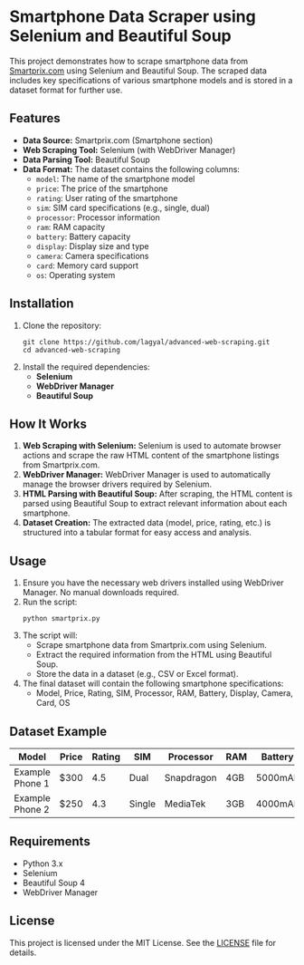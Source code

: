 <h1>Smartphone Data Scraper using Selenium and Beautiful Soup</h1>

<p>This project demonstrates how to scrape smartphone data from 
<a href="https://www.smartprix.com/">Smartprix.com</a> using Selenium and Beautiful Soup. 
The scraped data includes key specifications of various smartphone models and is stored in 
a dataset format for further use.</p>

<h2>Features</h2>

<ul>
  <li><strong>Data Source:</strong> Smartprix.com (Smartphone section)</li>
  <li><strong>Web Scraping Tool:</strong> Selenium (with WebDriver Manager)</li>
  <li><strong>Data Parsing Tool:</strong> Beautiful Soup</li>
  <li><strong>Data Format:</strong> The dataset contains the following columns:
    <ul>
      <li><code>model</code>: The name of the smartphone model</li>
      <li><code>price</code>: The price of the smartphone</li>
      <li><code>rating</code>: User rating of the smartphone</li>
      <li><code>sim</code>: SIM card specifications (e.g., single, dual)</li>
      <li><code>processor</code>: Processor information</li>
      <li><code>ram</code>: RAM capacity</li>
      <li><code>battery</code>: Battery capacity</li>
      <li><code>display</code>: Display size and type</li>
      <li><code>camera</code>: Camera specifications</li>
      <li><code>card</code>: Memory card support</li>
      <li><code>os</code>: Operating system</li>
    </ul>
  </li>
</ul>

<h2>Installation</h2>

<ol>
  <li>Clone the repository:
    <pre><code>git clone https://github.com/lagyal/advanced-web-scraping.git
cd advanced-web-scraping
</code></pre>
  </li>

  <li>Install the required dependencies:
    <ul>
      <li><strong>Selenium</strong></li>
      <li><strong>WebDriver Manager</strong></li>
      <li><strong>Beautiful Soup</strong></li>
    </ul>
  </li>
</ol>

<h2>How It Works</h2>

<ol>
  <li><strong>Web Scraping with Selenium:</strong> Selenium is used to automate browser actions and scrape the raw HTML content of the smartphone listings from Smartprix.com.</li>
  <li><strong>WebDriver Manager:</strong> WebDriver Manager is used to automatically manage the browser drivers required by Selenium.</li>
  <li><strong>HTML Parsing with Beautiful Soup:</strong> After scraping, the HTML content is parsed using Beautiful Soup to extract relevant information about each smartphone.</li>
  <li><strong>Dataset Creation:</strong> The extracted data (model, price, rating, etc.) is structured into a tabular format for easy access and analysis.</li>
</ol>

<h2>Usage</h2>

<ol>
  <li>Ensure you have the necessary web drivers installed using WebDriver Manager. No manual downloads required.</li>

  <li>Run the script:
    <pre><code>python smartprix.py</code></pre>
  </li>

  <li>The script will:
    <ul>
      <li>Scrape smartphone data from Smartprix.com using Selenium.</li>
      <li>Extract the required information from the HTML using Beautiful Soup.</li>
      <li>Store the data in a dataset (e.g., CSV or Excel format).</li>
    </ul>
  </li>

  <li>The final dataset will contain the following smartphone specifications:
    <ul>
      <li>Model, Price, Rating, SIM, Processor, RAM, Battery, Display, Camera, Card, OS</li>
    </ul>
  </li>
</ol>

<h2>Dataset Example</h2>

<table>
  <thead>
    <tr>
      <th>Model</th>
      <th>Price</th>
      <th>Rating</th>
      <th>SIM</th>
      <th>Processor</th>
      <th>RAM</th>
      <th>Battery</th>
      <th>Display</th>
      <th>Camera</th>
      <th>Card</th>
      <th>OS</th>
    </tr>
  </thead>
  <tbody>
    <tr>
      <td>Example Phone 1</td>
      <td>$300</td>
      <td>4.5</td>
      <td>Dual</td>
      <td>Snapdragon</td>
      <td>4GB</td>
      <td>5000mAh</td>
      <td>6.5"</td>
      <td>12MP</td>
      <td>Yes</td>
      <td>Android</td>
    </tr>
    <tr>
      <td>Example Phone 2</td>
      <td>$250</td>
      <td>4.3</td>
      <td>Single</td>
      <td>MediaTek</td>
      <td>3GB</td>
      <td>4000mAh</td>
      <td>6.3"</td>
      <td>8MP</td>
      <td>No</td>
      <td>Android</td>
    </tr>
  </tbody>
</table>

<h2>Requirements</h2>

<ul>
  <li>Python 3.x</li>
  <li>Selenium</li>
  <li>Beautiful Soup 4</li>
  <li>WebDriver Manager</li>
</ul>

<h2>License</h2>

<p>This project is licensed under the MIT License. See the <a href="LICENSE">LICENSE</a> file for details.</p>
